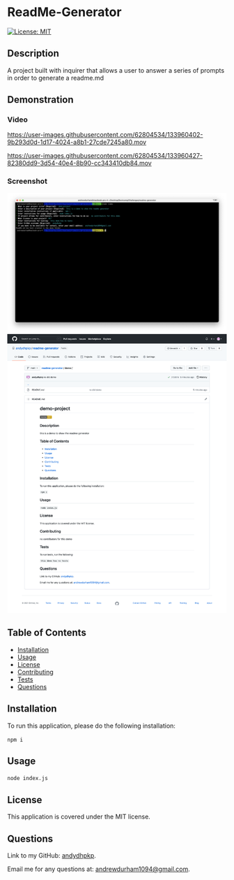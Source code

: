 # ReadMe-Generator

[![License: MIT](https://img.shields.io/badge/license-MIT-yellow)](https://opensource.org/licenses/MIT)

## Description

A project built with inquirer that allows a user to answer a series of prompts in order to generate a readme.md
## Demonstration
### Video


https://user-images.githubusercontent.com/62804534/133960402-9b293d0d-1d17-4024-a8b1-27cde7245a80.mov


https://user-images.githubusercontent.com/62804534/133960427-82380dd9-3d54-40e4-8b90-cc343410db84.mov


### Screenshot
![pic of terminal application](terminal.png)
![pic of generated readme](readme.png)
## Table of Contents

* [Installation](#installation)
* [Usage](#usage)
* [License](#license)
* [Contributing](#contributing)
* [Tests](#tests)
* [Questions](#questions)

## Installation

To run this application, please do the following installation:

`
npm i
`

## Usage
`
node index.js
`
## License

This application is covered under the MIT license.
## Questions

Link to my GitHub: [andydhpkp](https://github.com/andydhpkp).

Email me for any questions at: [andrewdurham1094@gmail.com](mailto:andrewdurham1094@gmail.com).

